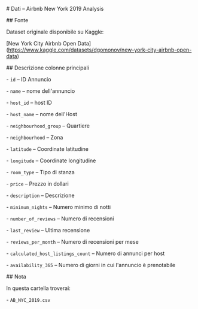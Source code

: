 \# Dati – Airbnb New York 2019 Analysis



\## Fonte

Dataset originale disponibile su Kaggle:

\[New York City Airbnb Open Data](https://www.kaggle.com/datasets/dgomonov/new-york-city-airbnb-open-data)



\## Descrizione colonne principali

\- `id` – ID Annuncio

\- `name` – nome dell'annuncio

\- `host_id` – host ID

\- `host_name` – nome dell'Host

\- `neighbourhood_group` – Quartiere

\- `neighbourhood` – Zona

\- `latitude` – Coordinate latitudine

\- `longitude` – Coordinate longitudine

\- `room_type` – Tipo di stanza

\- `price` – Prezzo in dollari

\- `description` – Descrizione

\- `minimum_nights` – Numero minimo di notti

\- `number_of_reviews` – Numero di recensioni

\- `last_review` – Ultima recensione

\- `reviews_per_month` – Numero di recensioni per mese

\- `calculated_host_listings_count` – Numero di annunci per host

\- `availability_365` – Numero di giorni in cui l'annuncio è prenotabile




\## Nota

In questa cartella troverai:

\- `AB_NYC_2019.csv`
